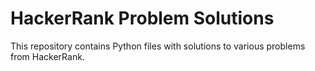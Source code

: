 # HackerRank Problem Solutions

This repository contains Python files with solutions to various problems from HackerRank.
